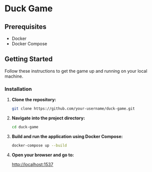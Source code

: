 # Duck Game

## Prerequisites

- Docker
- Docker Compose

## Getting Started

Follow these instructions to get the game up and running on your local machine.

### Installation

1. **Clone the repository:**

   ```bash
   git clone https://github.com/your-username/duck-game.git
   
2. **Navigate into the project directory:**

   ```bash
   cd duck-game

3. **Build and run the application using Docker Compose:**

   ```bash
   docker-compose up --build
4. **Open your browser and go to:**
    
   [http://localhost:1537](http://localhost:1537)
    
